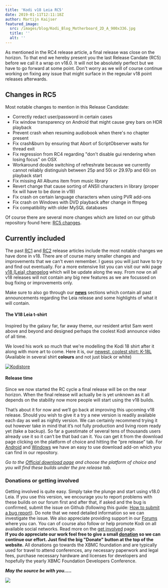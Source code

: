 ```yaml
---
title: 'Kodi v18 Leia RC5'
date: 2019-01-11T12:11:18Z
author: Martijn Kaijser
featured_image:
  src: /images/blog/Kodi_Blog_Motherboard_2D_A_900x336.jpg
  title: ''
  alt: ''
---
```

 As mentioned in the RC4 release article, a final release was close on the horizon. To that end we hereby present you the last Release Candate (RC5) before we call it a wrap on v18.0. It will not be absolutely perfect but we have to go forward at some point. Don't worry as we will of course continue working on fixing any issue that might surface in the regeular v18 point releases afterwards. 

 Changes in RC5
--------------

 Most notable changes to mention in this Release Candidate:

 
 * Correctly redact user/password in certain cases
 * Fix window transparency on Android that might cause grey bars on HDR playback
 * Prevent crash when resuming audiobook when there's no chapter present
 * Fix crash&burn by ensuring that Abort of ScriptObserver waits for thread exit
 * Fix regression from RC4 regarding "don't disable gui rendering when losing focus" on OSX
 * Workaround double switching of refreshrate because we currently cannot reliably distinguish between 25p and 50i or 29.97p and 60i on playback start
 * Fix missing All Albums item from music library
 * Revert change that cause sorting of ANSII characters in library (proper fix will have to be done in v19)
 * Fix crash on certain language characters when using PVR add-ons
 * Fix crash on Windows with DVD playback after change in ffmpeg
 * Fix compatibility with older MySQL databases
 
 Of course there are several more changes which are listed on our github repository found here: [RC5 changes](https://github.com/xbmc/xbmc/milestone/120?closed=1).

 Currently included
------------------

 The past [RC1](https://kodi.tv/article/kodi-v18-leia-rc1-new-hope) and [RC2](https://kodi.tv/article/kodi-v18-leia-rc2-new-hope) release articles include the most notable changes we have done in v18. There are of course many smaller changes and improvements that we can't even remember. I guess you will just have to try and find out eventually. For a more extensive list you can visit our wiki page [v18 (Leia) changelog](https://kodi.wiki/view/Kodi_v18_(Leia)_changelog) which will be update along the way. From now on all v18 releases will not contain any big new features as we are focussed on bug fixing or improvements only.

 Make sure to also go through our **[news](https://kodi.tv/blog)** sections which contain all past announcements regarding the Leia release and some highlights of what it will contain.

 #### 

 #### The V18 Leia t-shirt

 Inspired by the galaxy far, far away theme, our resident artist Sam went above and beyond and designed perhaps the coolest Kodi announce video of all time.

  

  We loved his work so much that we're modelling the Kodi 18 shirt after it along with more art to come. Here it is, our [newest, coolest shirt: K-18L](https://teespring.com/stores/kodi-18-leia-store)  
(Available in several shirt **colours** and not just black or white)

 [![Kodistore](/images/blog/Kodi18Store.PNG)](https://teespring.com/stores/kodi-18-leia-store)

  #### **Release time**

 Since we now started the RC cycle a final release will be on the near horizon. When the final release will actually be is yet unknown as it all depends on the stability now more people will start using the v18 builds.

 That’s about it for now and we’ll go back at improving this upcoming v18 release. Should you wish to give it a try a new version is readily available each day as well as nightly version. We can certainly recommend trying it out however take in mind that it’s not fully production and living room ready yet (take a backup). So far a guestimate of several tens of thousands users already use it so it can’t be that bad can it. You can get it from the download page clicking on the platform of choice and hitting the “pre release” tab. For [Android](https://kodi.tv/addon/scripts/kodi-android-installer) and [Windows](https://kodi.tv/addon/scripts/kodi-windows-installer) we have an easy to use download add-on which you can find in our repository.

 *Go to the [Official download page](https://kodi.tv/download) and choose the platform of choice and you will find these builds under the pre release tab.*  
 

 ### Donations or getting involved

 Getting involved is quite easy. Simply take the plunge and start using v18.0 Leia. If you use this version, we encourage you to report problems with these builds on our forum first and after that, if asked and the bug is confirmed, submit the issue on Github (following this guide: [How to submit a bug report](https://kodi.wiki/view/HOW-TO:Submit_a_bug_report)). Do note that we need detailed information so we can investigate the issue. We also appreciate providing support in our [Forums](https://forum.kodi.tv/ "Kodi Forums") where you can. You can of course also follow or help promote Kodi on all available social networks. Read more on the [get involved](https://kodi.tv/get-involved) page.  
**If you do appreciate our work feel free to give a small [donation](https://kodi.tv/contribute/donate) so we can continue our effort. Just find the big "Donate" button at the top of the website.** All donations go towards the XBMC foundation and are typically used for travel to attend conferences, any necessary paperwork and legal fees, purchase necessary hardware and licenses for developers and hopefully the yearly XBMC Foundation Developers Conference.

  

 ***May the source be with you…..***

 ***![](https://kodi.tv/sites/default/files/K-18L-Comic-Preview.jpg)***

 